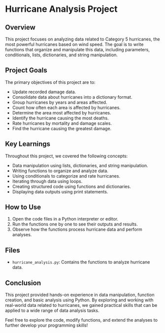 # Hurricane Analysis Project

## Overview

This project focuses on analyzing data related to Category 5 hurricanes, the most powerful hurricanes based on wind speed. The goal is to write functions that organize and manipulate this data, including parameters, conditionals, lists, dictionaries, and string manipulation.

## Project Goals

The primary objectives of this project are to:

- Update recorded damage data.
- Consolidate data about hurricanes into a dictionary format.
- Group hurricanes by years and areas affected.
- Count how often each area is affected by hurricanes.
- Determine the area most affected by hurricanes.
- Identify the hurricane causing the most deaths.
- Rate hurricanes by mortality and damage scales.
- Find the hurricane causing the greatest damage.

## Key Learnings

Throughout this project, we covered the following concepts:

- Data manipulation using lists, dictionaries, and string manipulation.
- Writing functions to organize and analyze data.
- Using conditionals to categorize and rate hurricanes.
- Iterating through data using loops.
- Creating structured code using functions and dictionaries.
- Displaying data outputs using print statements.

## How to Use

1. Open the code files in a Python interpreter or editor.
2. Run the functions one by one to see their outputs and results.
3. Observe how the functions process hurricane data and perform analyses.

## Files

- `hurricane_analysis.py`: Contains the functions to analyze hurricane data.

## Conclusion

This project provided hands-on experience in data manipulation, function creation, and basic analysis using Python. By exploring and working with real-world data related to hurricanes, we gained practical skills that can be applied to a wide range of data analysis tasks.

Feel free to explore the code, modify functions, and extend the analyses to further develop your programming skills!
